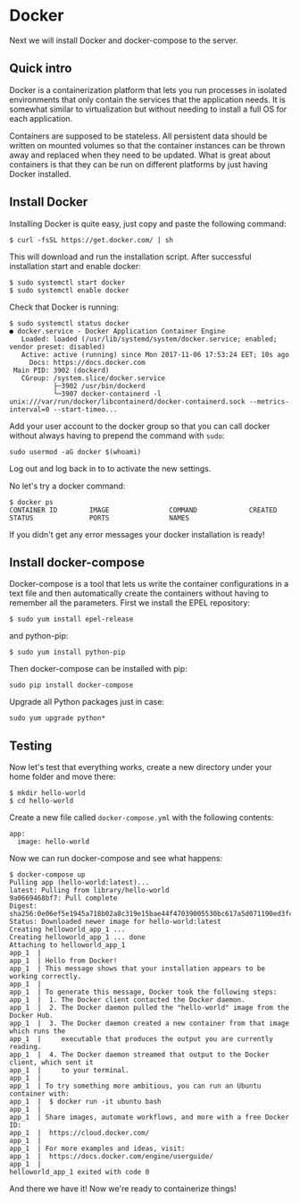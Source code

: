 # Docker
Next we will install Docker and docker-compose to the server. 

## Quick intro
Docker is a containerization platform that lets you run processes in isolated environments that only contain the services that the application needs. It is somewhat similar to virtualization but without needing to install a full OS for each application.

Containers are supposed to be stateless. All persistent data should be written on mounted volumes so that the container instances can be thrown away and replaced when they need to be updated. What is great about containers is that they can be run on different platforms by just having Docker installed.

## Install Docker
Installing Docker is quite easy, just copy and paste the following command:
```
$ curl -fsSL https://get.docker.com/ | sh
```

This will download and run the installation script. After successful installation start and enable docker:
```
$ sudo systemctl start docker
$ sudo systemctl enable docker
```

Check that Docker is running:
```
$ sudo systemctl status docker
● docker.service - Docker Application Container Engine
   Loaded: loaded (/usr/lib/systemd/system/docker.service; enabled; vendor preset: disabled)
   Active: active (running) since Mon 2017-11-06 17:53:24 EET; 10s ago
     Docs: https://docs.docker.com
 Main PID: 3902 (dockerd)
   CGroup: /system.slice/docker.service
           ├─3902 /usr/bin/dockerd
           └─3907 docker-containerd -l unix:///var/run/docker/libcontainerd/docker-containerd.sock --metrics-interval=0 --start-timeo...
```

Add your user account to the docker group so that you can call docker without always having to prepend the command with `sudo`:
```
sudo usermod -aG docker $(whoami)
```

Log out and log back in to to activate the new settings.

No let's try a docker command:
```
$ docker ps
CONTAINER ID        IMAGE               COMMAND             CREATED             STATUS              PORTS               NAMES
```

If you didn't get any error messages your docker installation is ready!

## Install docker-compose
Docker-compose is a tool that lets us write the container configurations in a text file and then automatically create the containers without having to remember all the parameters. First we install the EPEL repository:
```
$ sudo yum install epel-release
```

and python-pip:
```
$ sudo yum install python-pip
```

Then docker-compose can be installed with pip:
```
sudo pip install docker-compose
```

Upgrade all Python packages just in case:
```
sudo yum upgrade python*
```

## Testing
Now let's test that everything works, create a new directory under your home folder and move there:
```
$ mkdir hello-world
$ cd hello-world
```

Create a new file called `docker-compose.yml` with the following contents:
```
app:
  image: hello-world
```

Now we can run docker-compose and see what happens:
```
$ docker-compose up
Pulling app (hello-world:latest)...
latest: Pulling from library/hello-world
9a0669468bf7: Pull complete
Digest: sha256:0e06ef5e1945a718b02a8c319e15bae44f47039005530bc617a5d071190ed3fc
Status: Downloaded newer image for hello-world:latest
Creating helloworld_app_1 ...
Creating helloworld_app_1 ... done
Attaching to helloworld_app_1
app_1  |
app_1  | Hello from Docker!
app_1  | This message shows that your installation appears to be working correctly.
app_1  |
app_1  | To generate this message, Docker took the following steps:
app_1  |  1. The Docker client contacted the Docker daemon.
app_1  |  2. The Docker daemon pulled the "hello-world" image from the Docker Hub.
app_1  |  3. The Docker daemon created a new container from that image which runs the
app_1  |     executable that produces the output you are currently reading.
app_1  |  4. The Docker daemon streamed that output to the Docker client, which sent it
app_1  |     to your terminal.
app_1  |
app_1  | To try something more ambitious, you can run an Ubuntu container with:
app_1  |  $ docker run -it ubuntu bash
app_1  |
app_1  | Share images, automate workflows, and more with a free Docker ID:
app_1  |  https://cloud.docker.com/
app_1  |
app_1  | For more examples and ideas, visit:
app_1  |  https://docs.docker.com/engine/userguide/
app_1  |
helloworld_app_1 exited with code 0
```

And there we have it! Now we're ready to containerize things!
